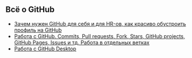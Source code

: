 ## Всё о GitHub

+ [Зачем нужен GitHub для себя и для HR-ов, как красиво обустроить профиль на GitHub](https://youtu.be/2_0VaDQCaq8)
+ [Работа с GitHub. Commits, Pull requests, Fork, Stars, GitHub projects, GitHub Pages, Issues и тд. Работа в отдельных ветках](https://youtu.be/2_0VaDQCaq8?t=1847)
+ [Работа с GitHub Desktop](https://youtu.be/2_0VaDQCaq8?t=3829)
